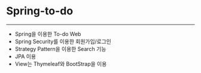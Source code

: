 # Spring-to-do

---
* Spring을 이용한 To-do Web
* Spring Security를 이용한 회원가입/로그인
* Strategy Pattern을 이용한 Search 기능
* JPA 이용
* View는 Thymeleaf와 BootStrap을 이용
